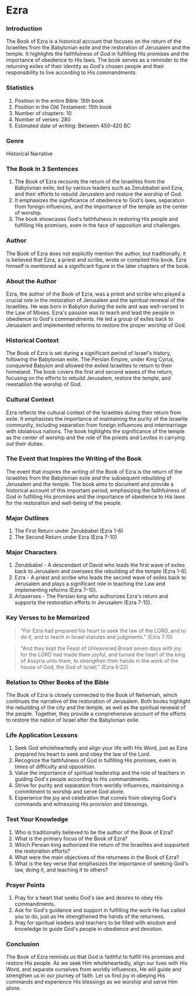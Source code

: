 # Ezra

### Introduction

The Book of Ezra is a historical account that focuses on the return of the Israelites from the Babylonian exile and the restoration of Jerusalem and the temple. It highlights the faithfulness of God in fulfilling His promises and the importance of obedience to His laws. The book serves as a reminder to the returning exiles of their identity as God's chosen people and their responsibility to live according to His commandments.

### Statistics

1. Position in the entire Bible: 15th book
2. Position in the Old Testament: 15th book
3. Number of chapters: 10
4. Number of verses: 280
5. Estimated date of writing: Between 450-420 BC

### Genre

Historical Narrative

### The Book in 3 Sentences

1. The Book of Ezra recounts the return of the Israelites from the Babylonian exile, led by various leaders such as Zerubbabel and Ezra, and their efforts to rebuild Jerusalem and restore the worship of God.
2. It emphasizes the significance of obedience to God's laws, separation from foreign influences, and the importance of the temple as the center of worship.
3. The book showcases God's faithfulness in restoring His people and fulfilling His promises, even in the face of opposition and challenges.

### Author

The Book of Ezra does not explicitly mention the author, but traditionally, it is believed that Ezra, a priest and scribe, wrote or compiled this book. Ezra himself is mentioned as a significant figure in the later chapters of the book.

### About the Author

Ezra, the author of the Book of Ezra, was a priest and scribe who played a crucial role in the restoration of Jerusalem and the spiritual renewal of the Israelites. He was born in Babylon during the exile and was well-versed in the Law of Moses. Ezra's passion was to teach and lead the people in obedience to God's commandments. He led a group of exiles back to Jerusalem and implemented reforms to restore the proper worship of God.

### Historical Context

The Book of Ezra is set during a significant period of Israel's history, following the Babylonian exile. The Persian Empire, under King Cyrus, conquered Babylon and allowed the exiled Israelites to return to their homeland. The book covers the first and second waves of the return, focusing on the efforts to rebuild Jerusalem, restore the temple, and reestablish the worship of God.

### Cultural Context

Ezra reflects the cultural context of the Israelites during their return from exile. It emphasizes the importance of maintaining the purity of the Israelite community, including separation from foreign influences and intermarriage with idolatrous nations. The book highlights the significance of the temple as the center of worship and the role of the priests and Levites in carrying out their duties.

### The Event that Inspires the Writing of the Book

The event that inspires the writing of the Book of Ezra is the return of the Israelites from the Babylonian exile and the subsequent rebuilding of Jerusalem and the temple. The book aims to document and provide a historical account of this important period, emphasizing the faithfulness of God in fulfilling His promises and the importance of obedience to His laws for the restoration and well-being of the people.

### Major Outlines

1. The First Return under Zerubbabel (Ezra 1-6)
2. The Second Return under Ezra (Ezra 7-10)

### Major Characters

1. Zerubbabel - A descendant of David who leads the first wave of exiles back to Jerusalem and oversees the rebuilding of the temple (Ezra 1-6).
2. Ezra - A priest and scribe who leads the second wave of exiles back to Jerusalem and plays a significant role in teaching the Law and implementing reforms (Ezra 7-10).&#x20;
3. Artaxerxes - The Persian king who authorizes Ezra's return and supports the restoration efforts in Jerusalem (Ezra 7-10).

### Key Verses to be Memorized

> "For Ezra had prepared his heart to seek the law of the LORD, and to do it, and to teach in Israel statutes and judgments." (Ezra 7:10)

> "And they kept the Feast of Unleavened Bread seven days with joy: for the LORD had made them joyful, and turned the heart of the king of Assyria unto them, to strengthen their hands in the work of the house of God, the God of Israel." (Ezra 6:22)

### Relation to Other Books of the Bible

The Book of Ezra is closely connected to the Book of Nehemiah, which continues the narrative of the restoration of Jerusalem. Both books highlight the rebuilding of the city and the temple, as well as the spiritual renewal of the people. Together, they provide a comprehensive account of the efforts to restore the nation of Israel after the Babylonian exile.

### Life Application Lessons

1. Seek God wholeheartedly and align your life with His Word, just as Ezra prepared his heart to seek and obey the law of the Lord.
2. Recognize the faithfulness of God in fulfilling His promises, even in times of difficulty and opposition.
3. Value the importance of spiritual leadership and the role of teachers in guiding God's people according to His commandments.
4. Strive for purity and separation from worldly influences, maintaining a commitment to worship and serve God alone.
5. Experience the joy and celebration that comes from obeying God's commands and witnessing His provision and blessings.

### Test Your Knowledge

1. Who is traditionally believed to be the author of the Book of Ezra?
2. What is the primary focus of the Book of Ezra?
3. Which Persian king authorized the return of the Israelites and supported the restoration efforts?
4. What were the main objectives of the returnees in the Book of Ezra?
5. What is the key verse that emphasizes the importance of seeking God's law, doing it, and teaching it to others?

### Prayer Points

1. Pray for a heart that seeks God's law and desires to obey His commandments.
2. Ask for God's guidance and support in fulfilling the work He has called you to do, just as He strengthened the hands of the returnees.
3. Pray for spiritual leaders and teachers to be filled with wisdom and knowledge to guide God's people in obedience and devotion.

### Conclusion

The Book of Ezra reminds us that God is faithful to fulfill His promises and restore His people. As we seek Him wholeheartedly, align our lives with His Word, and separate ourselves from worldly influences, He will guide and strengthen us in our journey of faith. Let us find joy in obeying His commands and experience His blessings as we worship and serve Him alone.
